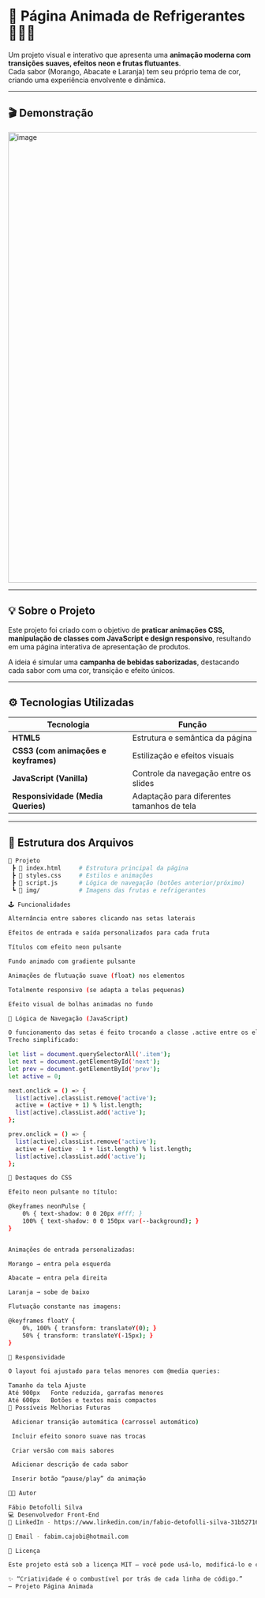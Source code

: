 # 🥤 Página Animada de Refrigerantes 🍓🥑🍊

Um projeto visual e interativo que apresenta uma **animação moderna com transições suaves, efeitos neon e frutas flutuantes**.  
Cada sabor (Morango, Abacate e Laranja) tem seu próprio tema de cor, criando uma experiência envolvente e dinâmica.  

---

## 🎬 Demonstração

<img width="1905" height="913" alt="image" src="https://github.com/user-attachments/assets/60ccbd56-476f-41fa-9775-694740be0550" />


---

## 💡 Sobre o Projeto

Este projeto foi criado com o objetivo de **praticar animações CSS, manipulação de classes com JavaScript e design responsivo**, resultando em uma página interativa de apresentação de produtos.  

A ideia é simular uma **campanha de bebidas saborizadas**, destacando cada sabor com uma cor, transição e efeito únicos.

---

## ⚙️ Tecnologias Utilizadas

| Tecnologia | Função |
|-------------|--------|
| **HTML5** | Estrutura e semântica da página |
| **CSS3 (com animações e keyframes)** | Estilização e efeitos visuais |
| **JavaScript (Vanilla)** | Controle da navegação entre os slides |
| **Responsividade (Media Queries)** | Adaptação para diferentes tamanhos de tela |

---

## 🧩 Estrutura dos Arquivos

```bash
📂 Projeto
 ┣ 📜 index.html     # Estrutura principal da página
 ┣ 📜 styles.css     # Estilos e animações
 ┣ 📜 script.js      # Lógica de navegação (botões anterior/próximo)
 ┗ 📂 img/           # Imagens das frutas e refrigerantes

🕹️ Funcionalidades

Alternância entre sabores clicando nas setas laterais

Efeitos de entrada e saída personalizados para cada fruta

Títulos com efeito neon pulsante

Fundo animado com gradiente pulsante

Animações de flutuação suave (float) nos elementos

Totalmente responsivo (se adapta a telas pequenas)

Efeito visual de bolhas animadas no fundo

🧠 Lógica de Navegação (JavaScript)

O funcionamento das setas é feito trocando a classe .active entre os elementos .item.
Trecho simplificado:

let list = document.querySelectorAll('.item');
let next = document.getElementById('next');
let prev = document.getElementById('prev');
let active = 0;

next.onclick = () => {
  list[active].classList.remove('active');
  active = (active + 1) % list.length;
  list[active].classList.add('active');
};

prev.onclick = () => {
  list[active].classList.remove('active');
  active = (active - 1 + list.length) % list.length;
  list[active].classList.add('active');
};

🎨 Destaques do CSS

Efeito neon pulsante no título:

@keyframes neonPulse {
    0% { text-shadow: 0 0 20px #fff; }
    100% { text-shadow: 0 0 150px var(--background); }
}


Animações de entrada personalizadas:

Morango → entra pela esquerda

Abacate → entra pela direita

Laranja → sobe de baixo

Flutuação constante nas imagens:

@keyframes floatY {
    0%, 100% { transform: translateY(0); }
    50% { transform: translateY(-15px); }
}

📱 Responsividade

O layout foi ajustado para telas menores com @media queries:

Tamanho da tela	Ajuste
Até 900px	Fonte reduzida, garrafas menores
Até 600px	Botões e textos mais compactos
🧩 Possíveis Melhorias Futuras

 Adicionar transição automática (carrossel automático)

 Incluir efeito sonoro suave nas trocas

 Criar versão com mais sabores

 Adicionar descrição de cada sabor

 Inserir botão “pause/play” da animação

👨‍💻 Autor

Fábio Detofolli Silva
💻 Desenvolvedor Front-End
🔗 LinkedIn - https://www.linkedin.com/in/fabio-detofolli-silva-31b52716b/

📧 Email - fabim.cajobi@hotmail.com

📝 Licença

Este projeto está sob a licença MIT — você pode usá-lo, modificá-lo e compartilhá-lo livremente.

✨ “Criatividade é o combustível por trás de cada linha de código.”
— Projeto Página Animada
